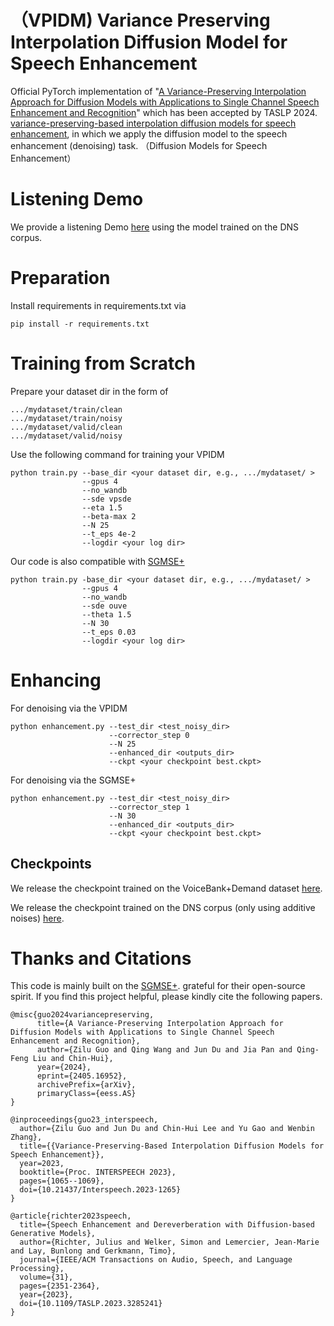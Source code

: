 # （VPIDM) Variance Preserving Interpolation Diffusion Model for Speech Enhancement  
Official PyTorch implementation of "[A Variance-Preserving Interpolation Approach for Diffusion Models with Applications to Single Channel Speech Enhancement and Recognition](https://arxiv.org/abs/2405.16952)" which has been accepted by TASLP 2024. 
[variance-preserving-based interpolation diffusion models for speech enhancement](https://arxiv.org/abs/2306.08527), in which we apply the diffusion model to the speech enhancement (denoising) task. （Diffusion Models for Speech Enhancement）
# Listening Demo
We provide a listening Demo [here](https://zelokuo.github.io/VPIDM_demo) using the model trained on the DNS corpus.
# Preparation
Install requirements in requirements.txt via
```
pip install -r requirements.txt
```

# Training from Scratch
Prepare your dataset dir in the form of 
```
.../mydataset/train/clean
.../mydataset/train/noisy
.../mydataset/valid/clean
.../mydataset/valid/noisy
```
Use the following command for training your VPIDM
```
python train.py --base_dir <your dataset dir, e.g., .../mydataset/ >
                --gpus 4
                --no_wandb
                --sde vpsde
                --eta 1.5
                --beta-max 2
                --N 25
                --t_eps 4e-2
                --logdir <your log dir>
```
Our code is also compatible with [SGMSE+](https://github.com/sp-uhh/sgmse) 
```
python train.py -base_dir <your dataset dir, e.g., .../mydataset/ >
                --gpus 4
                --no_wandb
                --sde ouve
                --theta 1.5
                --N 30
                --t_eps 0.03
                --logdir <your log dir>
```



# Enhancing
For denoising via the VPIDM
```
python enhancement.py --test_dir <test_noisy_dir>
                      --corrector_step 0
                      --N 25
                      --enhanced_dir <outputs_dir>
                      --ckpt <your checkpoint best.ckpt>
```
For denoising via the SGMSE+
```
python enhancement.py --test_dir <test_noisy_dir>
                      --corrector_step 1
                      --N 30
                      --enhanced_dir <outputs_dir>
                      --ckpt <your checkpoint best.ckpt>
```
## Checkpoints 
We release the checkpoint trained on the VoiceBank+Demand dataset [here](https://drive.google.com/file/d/1nkzdsd-LjJNObRHZObh_R6yGeRtxk1If/view?usp=drive_link).

We release the checkpoint trained on the DNS corpus (only using additive noises) [here](https://drive.google.com/file/d/1jDj5daO81nY_9vMNrU_FrVH40a3aj1HR/view?usp=sharing).

# Thanks and Citations
This code is mainly built on the [SGMSE+](https://github.com/sp-uhh/sgmse). grateful for their open-source spirit.
If you find this project helpful, please kindly cite the following papers. 
```
@misc{guo2024variancepreserving,
      title={A Variance-Preserving Interpolation Approach for Diffusion Models with Applications to Single Channel Speech Enhancement and Recognition}, 
      author={Zilu Guo and Qing Wang and Jun Du and Jia Pan and Qing-Feng Liu and Chin-Hui},
      year={2024},
      eprint={2405.16952},
      archivePrefix={arXiv},
      primaryClass={eess.AS}
}
```
```
@inproceedings{guo23_interspeech,
  author={Zilu Guo and Jun Du and Chin-Hui Lee and Yu Gao and Wenbin Zhang},
  title={{Variance-Preserving-Based Interpolation Diffusion Models for Speech Enhancement}},
  year=2023,
  booktitle={Proc. INTERSPEECH 2023},
  pages={1065--1069},
  doi={10.21437/Interspeech.2023-1265}
}
```
```
@article{richter2023speech,
  title={Speech Enhancement and Dereverberation with Diffusion-based Generative Models},
  author={Richter, Julius and Welker, Simon and Lemercier, Jean-Marie and Lay, Bunlong and Gerkmann, Timo},
  journal={IEEE/ACM Transactions on Audio, Speech, and Language Processing},
  volume={31},
  pages={2351-2364},
  year={2023},
  doi={10.1109/TASLP.2023.3285241}
}
```
